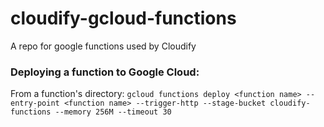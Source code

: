 # cloudify-gcloud-functions
A repo for google functions used by Cloudify

### Deploying a function to Google Cloud:
From a function's directory:
`gcloud functions deploy <function name> --entry-point <function name> --trigger-http --stage-bucket cloudify-functions --memory 256M --timeout 30`
